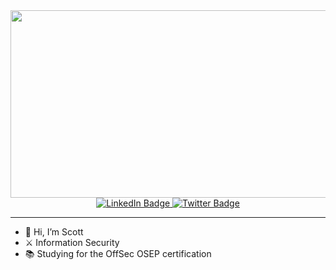 <div align="center">
  <img src="https://media.giphy.com/media/xT1Ra0r3HxHB8ZkZJS/giphy.gif" width="600" height="300"/>
</div>


<div id="badges">
<div align="center">
  <a href="https://www.linkedin.com/in/scottcarpenter1b4/">
    <img src="https://img.shields.io/badge/LinkedIn-blue?style=for-the-badge&logo=linkedin&logoColor=white" alt="LinkedIn Badge"/>
  </a>
  <a href="https://twitter.com/Carp_704">
    <img src="https://img.shields.io/badge/Twitter-blue?style=for-the-badge&logo=twitter&logoColor=white" alt="Twitter Badge"/>
  </a>
</div>

<div id="counter">
<div align="center">
  <img src="https://komarev.com/ghpvc/?username=carp704&style=flat-square&color=blue" alt=""/>
</div>
  
---

- 👋 Hi, I’m Scott
- ⚔ Information Security
- 📚 Studying for the OffSec OSEP certification

<!---
Carp704/Carp704 is a ✨ special ✨ repository because its `README.md` (this file) appears on your GitHub profile.
You can click the Preview link to take a look at your changes.
--->
